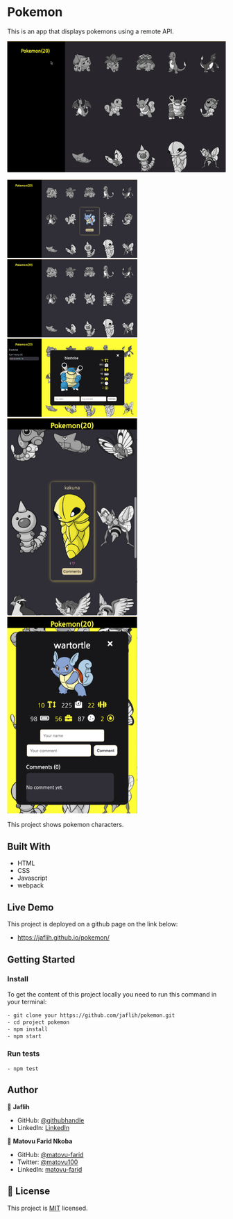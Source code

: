 # Pokemon

This is an app that displays pokemons using a remote API.

![screenshot](./assets/pokemon.gif)

<img src="./assets/screen1.png" width="300">
<img src="./assets/screen2.png" width="300">
<img src="./assets/screen3.png" width="300">
<img src="./assets/screen4.png" width="300">
<img src="./assets/screen5.png" width="300">


This project shows pokemon characters.

## Built With

- HTML
- CSS
- Javascript
- webpack

## Live Demo

This project is deployed on a github page on the link below:

- https://jaflih.github.io/pokemon/

## Getting Started

### Install

To get the content of this project locally you need to run this command in your terminal:

```
- git clone your https://github.com/jaflih/pokemon.git
- cd project pokemon
- npm install
- npm start
```

### Run tests

```
- npm test
```

## Author

👤 **Jaflih**

- GitHub: [@githubhandle](https://github.com/jaflih)
- LinkedIn: [LinkedIn](https://www.linkedin.com/in/jaflih/)


👤 **Matovu Farid Nkoba**

- GitHub: [@matovu-farid](https://github.com/matovu-farid)
- Twitter: [@matovu100](https://twitter.com/matovu100)
- LinkedIn: [matovu-farid](https://www.linkedin.com/in/matovu-farid-48b80257)

## 📝 License

This project is [MIT](./MIT.md) licensed.
